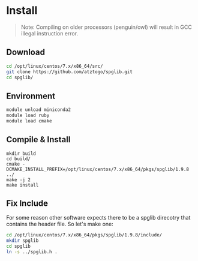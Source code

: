 # Install
> Note: Compiling on older processors (penguin/owl) will result in GCC illegal instruction error.

## Download
```bash
cd /opt/linux/centos/7.x/x86_64/src/
git clone https://github.com/atztogo/spglib.git
cd spglib/
```

## Environment
```bash
module unload miniconda2
module load ruby
module load cmake
```

## Compile & Install
```
mkdir build
cd build/
cmake -DCMAKE_INSTALL_PREFIX=/opt/linux/centos/7.x/x86_64/pkgs/spglib/1.9.8 ../
make -j 2
make install
```

## Fix Include
For some reason other software expects there to be a spglib direcotry that contains the header file.
So let's make one:
```bash
cd /opt/linux/centos/7.x/x86_64/pkgs/spglib/1.9.8/include/
mkdir spglib
cd spglib
ln -s ../spglib.h .
```
